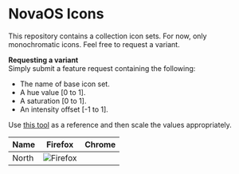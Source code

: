 # NovaOS Icons
This repository contains a collection icon sets. For now, only monochromatic icons. Feel free to request a variant.

**Requesting a variant** \
Simply submit a feature request containing the following:
- The name of base icon set.
- A hue value [0 to 1].
- A saturation [0 to 1].
- An intensity offset [-1 to 1].

Use [this tool](https://https://www.w3schools.com/colors/colors_hsl.asp) as a reference and then scale the values appropriately.

| Name  | Firefox                          | Chrome |
| ----- | -------------------------------- | ------ |
| North | ![Firefox](north/preview/firefox.svg) |  |
